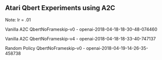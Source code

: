 Atari Qbert Experiments using A2C
---------------------------------------------
Note: lr = .01

Vanilla A2C QbertNoFrameskip-v0 - openai-2018-04-18-18-30-48-074460

Vanilla A2C QbertNoFrameskip-v4 - openai-2018-04-18-18-33-40-747137

Random Policy QbertNoFrameskip-v0 - openai-2018-04-19-14-26-35-458738
